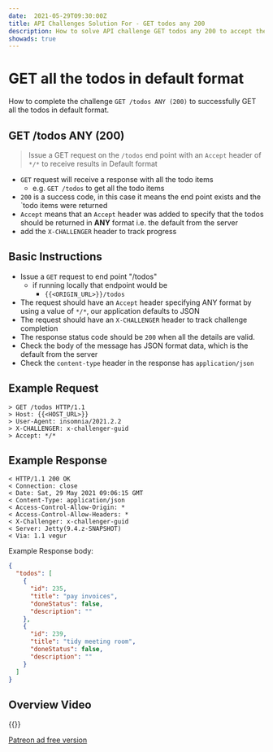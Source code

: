 ```yaml
---
date:  2021-05-29T09:30:00Z
title: API Challenges Solution For - GET todos any 200
description: How to solve API challenge GET todos any 200 to accept the todos in default format.
showads: true
---
```


# GET all the todos in default format

How to complete the challenge `GET /todos ANY (200)` to successfully GET all the todos in default format.

## GET /todos ANY (200)

> Issue a GET request on the `/todos` end point with an `Accept` header of `*/*` to receive results in Default format

- `GET` request will receive a response with all the todo items
    - e.g. `GET /todos` to get all the todo items
- `200` is a success code, in this case it means the end point exists and the `todo items were returned
- `Accept` means that an `Accept` header was added to specify that the todos should be returned in **ANY** format i.e. the default from the server
- add the `X-CHALLENGER` header to track progress


## Basic Instructions

- Issue a `GET` request to end point "/todos"
    - if running locally that endpoint would be
        - `{{<ORIGIN_URL>}}/todos`
- The request should have an `Accept` header specifying ANY format by using a value of `*/*`, our application defaults to JSON
- The request should have an `X-CHALLENGER` header to track challenge completion
- The response status code should be `200` when all the details are valid.
- Check the body of the message has JSON format data, which is the default from the server
- Check the `content-type` header in the response has `application/json`


## Example Request

~~~~~~~~
> GET /todos HTTP/1.1
> Host: {{<HOST_URL>}}
> User-Agent: insomnia/2021.2.2
> X-CHALLENGER: x-challenger-guid
> Accept: */*
~~~~~~~~

## Example Response

~~~~~~~~
< HTTP/1.1 200 OK
< Connection: close
< Date: Sat, 29 May 2021 09:06:15 GMT
< Content-Type: application/json
< Access-Control-Allow-Origin: *
< Access-Control-Allow-Headers: *
< X-Challenger: x-challenger-guid
< Server: Jetty(9.4.z-SNAPSHOT)
< Via: 1.1 vegur
~~~~~~~~

Example Response body:

```json
{
  "todos": [
    {
      "id": 235,
      "title": "pay invoices",
      "doneStatus": false,
      "description": ""
    },
    {
      "id": 239,
      "title": "tidy meeting room",
      "doneStatus": false,
      "description": ""
    }
  ]
}
```


## Overview Video

{{<youtube-embed key="O4DhJ8Ohkk8" title="Solution to Get all Todos in default format">}}

[Patreon ad free version](https://www.patreon.com/posts/51830126)




